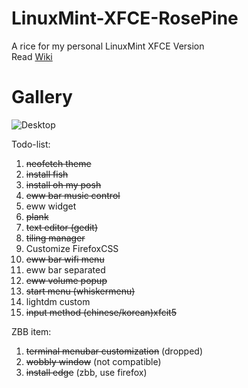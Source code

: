 # LinuxMint-XFCE-RosePine
A rice for my personal LinuxMint XFCE Version  
Read [Wiki](https://github.com/MikeTeok/LinuxMint-XFCE-RosePine/wiki)

# Gallery  
![Desktop](https://github.com/user-attachments/assets/f7b77588-d3d1-4b07-80a1-1a1a5297c234)



Todo-list:
1. ~~neofetch theme~~
2. ~~install fish~~
3. ~~install oh my posh~~
7. ~~eww bar music control~~
8. eww widget
9. ~~plank~~
10. ~~text editor (gedit)~~
11. ~~tiling manager~~
12. Customize FirefoxCSS
13. ~~eww bar wifi menu~~
14. eww bar separated
15. ~~eww volume popup~~
16. ~~start menu (whiskermenu)~~
17. lightdm custom
18. ~~input method (chinese/korean)xfcit5~~

ZBB item:  
1. ~~terminal menubar customization~~ (dropped)
2. ~~wobbly window~~ (not compatible)
3. ~~install edge~~ (zbb, use firefox)
